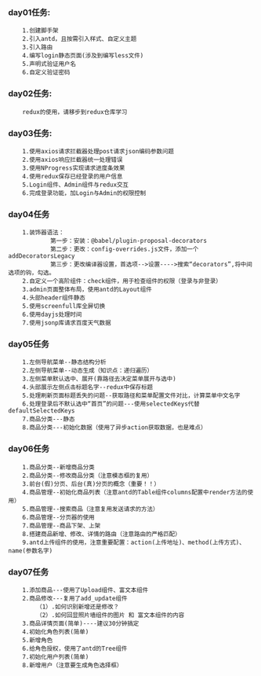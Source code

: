 ### day01任务:
		1.创建脚手架
		2.引入antd，且按需引入样式、自定义主题
		3.引入路由
		4.编写login静态页面(涉及到编写less文件)
		5.声明式验证用户名
		6.自定义验证密码
### day02任务:
		redux的使用，请移步到redux仓库学习
### day03任务:
		1.使用axios请求拦截器处理post请求json编码参数问题
		2.使用axios响应拦截器统一处理错误
		3.使用NProgress实现请求进度条效果
		4.使用redux保存已经登录的用户信息
		5.Login组件、Admin组件与redux交互
		6.完成登录功能，加Login与Admin的权限控制

### day04任务
		1.装饰器语法：
				第一步：安装：@babel/plugin-proposal-decorators
				第二步：更改：config-overrides.js文件，添加一个addDecoratorsLegacy
				第三步：更改编译器设置，首选项-->设置---->搜索“decorators”,将中间选项的钩，勾选。
		2.自定义一个高阶组件：check组件，用于检查组件的权限（登录与非登录）
		3.admin页面整体布局，使用antd的Layout组件
		4.头部header组件静态
		5.使用screenfull库全屏切换
		6.使用dayjs处理时间
		7.使用jsonp库请求百度天气数据

### day05任务
		1.左侧导航菜单--静态结构分析
		2.左侧导航菜单--动态生成（知识点：递归遍历）
		3.左侧菜单默认选中、展开(靠路径去决定菜单展开与选中)
		4.头部展示左侧点击标题名字--redux中保存标题
		5.处理刷新页面标题丢失的问题--获取路径和菜单配置文件对比，计算菜单中文名字
		6.处理登录后不默认选中“首页”的问题---使用selectedKeys代替defaultSelectedKeys
		7.商品分类---静态
		8.商品分类---初始化数据（使用了异步action获取数据，也是难点）

### day06任务
		1.商品分类--新增商品分类
		2.商品分类--修改商品分类（注意模态框的复用）
		3.前台(假)分页、后台(真)分页的概念（重要！！）
		4.商品管理--初始化商品列表（注意antd的Table组件columns配置中render方法的使用）
		5.商品管理--搜索商品（注意复用发送请求的方法）
		6.商品管理--分页器的使用
		7.商品管理--商品下架、上架
		8.搭建商品新增、修改、详情的路由（注意路由的严格匹配）
		9.antd上传组件的使用，注意重要配置：action(上传地址)、method(上传方式)、name(参数名字)

### day07任务
		1.添加商品---使用了Upload组件、富文本组件
		2.商品修改---复用了add_update组件
			（1）.如何识别新增还是修改？
			（2）.如何回显照片墙组件的图片 和 富文本组件的内容
		3.商品详情页面(简单)----建议30分钟搞定
		4.初始化角色列表(简单)
		5.新增角色
		6.给角色授权，使用了antd的Tree组件
		7.初始化用户列表(简单)
		8.新增用户（注意要生成角色选择框）
		
		
		

		
		
